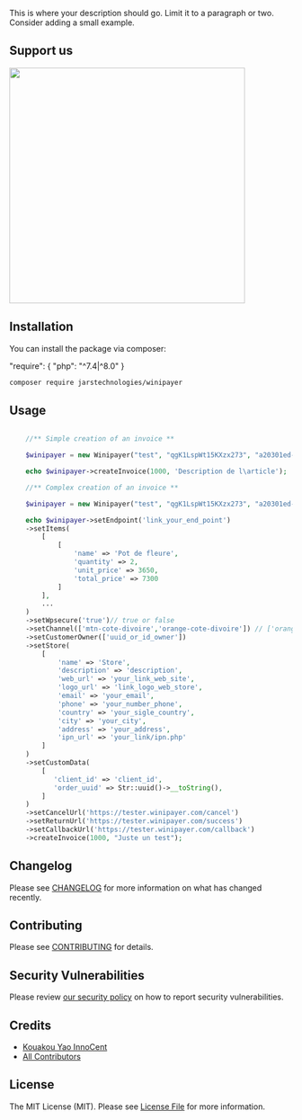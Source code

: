 This is where your description should go. Limit it to a paragraph or two. Consider adding a small example.

## Support us

[<img src="https://checkout.winipayer.com/dist/img/logo-winipayer.png?t=1" width="419px" />](https://www.winipayer.com)

## Installation

You can install the package via composer:

"require": {
"php": "^7.4|^8.0"
}

```bash
composer require jarstechnologies/winipayer
```

## Usage

```php

    //** Simple creation of an invoice **

    $winipayer = new Winipayer("test", "qgK1LspWt15KXzx273", "a20301ed-ad42-42c2-9ecd-da88b2bced", "783a8aeb5a9f4664b8c8d41595c94f");

    echo $winipayer->createInvoice(1000, 'Description de l\article');

    //** Complex creation of an invoice **

    $winipayer = new Winipayer("test", "qgK1LspWt15KXzx273", "a20301ed-ad42-42c2-9ecd-da28b2bced", "783a8aeb5a9f4664c198d41595c94f");

    echo $winipayer->setEndpoint('link_your_end_point')
    ->setItems(
        [
            [
                'name' => 'Pot de fleure',
                'quantity' => 2,
                'unit_price' => 3650,
                'total_price' => 7300
            ]
        ],
        ...
    )
    ->setWpsecure('true')// true or false
    ->setChannel(['mtn-cote-divoire','orange-cote-divoire']) // ['orange-cote-divoire','mtn-cote-divoire','wave-cote-divoire','stripe','cinetpay-ml','cinetpay-sn','cinetpay-tg','cinetpay-bf','cinetpay-bj','cinetpay-ne']
    ->setCustomerOwner(['uuid_or_id_owner'])
    ->setStore(
        [
            'name' => 'Store',
            'description' => 'description',
            'web_url' => 'your_link_web_site',
            'logo_url' => 'link_logo_web_store',
            'email' => 'your_email',
            'phone' => 'your_number_phone',
            'country' => 'your_sigle_country',
            'city' => 'your_city',
            'address' => 'your_address',
            'ipn_url' => 'your_link/ipn.php'
        ]
    )
    ->setCustomData(
        [
           'client_id' => 'client_id',
           'order_uuid' => Str::uuid()->__toString(),
        ]
    )
    ->setCancelUrl('https://tester.winipayer.com/cancel')
    ->setReturnUrl('https://tester.winipayer.com/success')
    ->setCallbackUrl('https://tester.winipayer.com/callback')
    ->createInvoice(1000, "Juste un test");

```

## Changelog

Please see [CHANGELOG](CHANGELOG.md) for more information on what has changed recently.

## Contributing

Please see [CONTRIBUTING](CONTRIBUTING.md) for details.

## Security Vulnerabilities

Please review [our security policy](../../security/policy) on how to report security vulnerabilities.

## Credits

-    [Kouakou Yao InnoCent](https://github.com/gitkyi)
-    [All Contributors](../../contributors)

## License

The MIT License (MIT). Please see [License File](LICENSE.md) for more information.
